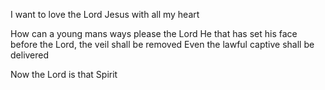 I want to love the Lord Jesus with all my heart

How can a young mans ways please the Lord
He that has set his face before the Lord, the veil shall be removed
Even the lawful captive shall be delivered

Now the Lord is that Spirit
